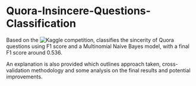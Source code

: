 # Quora-Insincere-Questions-Classification

Based on the ![Kaggle competition](https://www.kaggle.com/c/quora-insincere-questions-classification), classifies the sincerity of Quora questions using F1 score and a Multinomial Naive Bayes model, with a final F1 score around 0.536.

An explanation is also provided which outlines approach taken, cross-validation methodology and some analysis on the final results and potential improvements.
